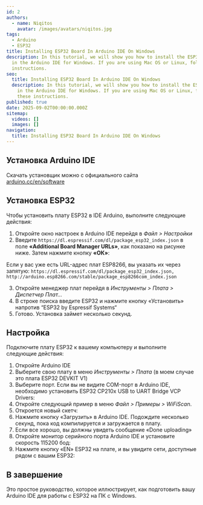 ```yaml
---
id: 2
authors:
  - name: Niqitos
    avatar: /images/avatars/niqitos.jpg
tags:
  - Arduino
  - ESP32
title: Installing ESP32 Board In Arduino IDE On Windows
description: In this tutorial, we will show you how to install the ESP32 board
  in the Arduino IDE for Windows. If you are using Mac OS or Linux, follow these
  instructions.
seo:
  title: Installing ESP32 Board In Arduino IDE On Windows
  description: In this tutorial, we will show you how to install the ESP32 board
    in the Arduino IDE for Windows. If you are using Mac OS or Linux, follow
    these instructions.
published: true
date: 2025-09-02T00:00:00.000Z
sitemap:
  videos: []
  images: []
navigation:
  title: Installing ESP32 Board In Arduino IDE On Windows
---
```


## Установка Arduino IDE

Скачать установщик можно с официального сайта [arduino.cc/en/software](https://www.arduino.cc/en/software)

## Установка ESP32 

Чтобы установить плату ESP32 в IDE Arduino, выполните следующие действия:

1. Откройте окно настроек в Arduino IDE перейдя в *Файл > Настройки*
2. Введите `https://dl.espressif.com/dl/package_esp32_index.json` в поле **«Additional Board Manager URLs»**, как показано на рисунке ниже. Затем нажмите кнопку **«ОК»**:

Если у вас уже есть URL-адрес плат ESP8266, вы указать их через запятую: `https://dl.espressif.com/dl/package_esp32_index.json, http://arduino.esp8266.com/stable/package_esp8266com_index.json`

3. Откройте менеджер плат перейдя в *Инструменты > Плата > Диспетчер Плат…*
4. В строке поиска введите ESP32 и нажмите кнопку «Установить» напротив “ESP32 by Espressif Systems“
5. Готово. Установка займет несколько секунд.

## Настройка

Подключите плату ESP32 к вашему компьютеру и выполните следующие действия:

1. Откройте Arduino IDE
2. Выберите свою плату в меню *Инструменты > Плата* (в моем случае это плата ESP32 DEVKIT V1)
3. Выберите порт. Если вы не видите COM-порт в Arduino IDE, необходимо установить ESP32 CP210x USB to UART Bridge VCP Drivers:
4. Откройте следующий пример в меню *Файл > Примеры > WiFiScan*.
5. Откроется новый скетч:
6. Нажмите кнопку «Загрузить» в Arduino IDE. Подождите несколько секунд, пока код компилируется и загружается в плату.
7. Если все хорошо, вы должны увидеть сообщение «Done uploading»
8. Откройте монитор серийного порта Arduino IDE и установите скорость 115200 бод: 
9. Нажмите кнопку «EN» ESP32 на плате, и вы увидите сети, доступные рядом с вашим ESP32:

## В завершение

Это простое руководство, которое иллюстрирует, как подготовить вашу Arduino IDE для работы с ESP32 на ПК с Windows.
